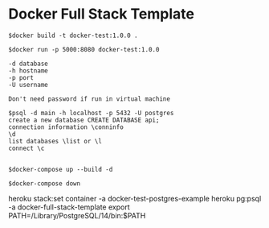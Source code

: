 # Docker Full Stack Template

```
$docker build -t docker-test:1.0.0 .
```

```
$docker run -p 5000:8080 docker-test:1.0.0
```

```
-d database
-h hostname
-p port
-U username

Don't need password if run in virtual machine

$psql -d main -h localhost -p 5432 -U postgres
create a new database CREATE DATABASE api;
connection information \conninfo
\d
list databases \list or \l
connect \c


```

```
$docker-compose up --build -d
```

```
$docker-compose down
```

heroku stack:set container -a docker-test-postgres-example
heroku pg:psql -a docker-full-stack-template
export PATH=/Library/PostgreSQL/14/bin:$PATH
